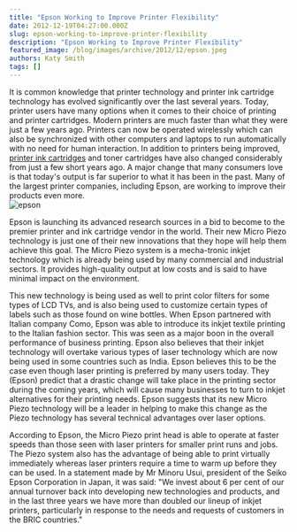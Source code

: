 ```yaml
---
title: "Epson Working to Improve Printer Flexibility"
date: 2012-12-19T04:27:00.000Z
slug: epson-working-to-improve-printer-flexibility
description: "Epson Working to Improve Printer Flexibility"
featured_image: /blog/images/archive/2012/12/epson.jpeg
authors: Katy Smith
tags: []
---
```


It is common knowledge that printer technology and printer ink cartridge technology has evolved significantly over the last several years. Today, printer users have many options when it comes to their choice of printing and printer cartridges. Modern printers are much faster than what they were just a few years ago. Printers can now be operated wirelessly which can also be synchronized with other computers and laptops to run automatically with no need for human interaction. In addition to printers being improved, [printer ink cartridges](https://www.tomatoink.com/) and toner cartridges have also changed considerably from just a few short years ago. A major change that many consumers love is that today's output is far superior to what it has been in the past. Many of the largest printer companies, including Epson, are working to improve their products even more.  
![epson](/blog/images/archive/2012/12/epson-480x208.jpeg)

Epson is launching its advanced research sources in a bid to become to the premier printer and ink cartridge vendor in the world. Their new Micro Piezo technology is just one of their new innovations that they hope will help them achieve this goal. The Micro Piezo system is a mecha-tronic inkjet technology which is already being used by many commercial and industrial sectors. It provides high-quality output at low costs and is said to have minimal impact on the environment.

This new technology is being used as well to print color filters for some types of LCD TVs, and is also being used to customize certain types of labels such as those found on wine bottles. When Epson partnered with Italian company Como, Epson was able to introduce its inkjet textile printing to the Italian fashion sector. This was seen as a major boon in the overall performance of business printing. Epson also believes that their inkjet technology will overtake various types of laser technology which are now being used in some countries such as India. Epson believes this to be the case even though laser printing is preferred by many users today. They (Epson) predict that a drastic change will take place in the printing sector during the coming years, which will cause many businesses to turn to inkjet alternatives for their printing needs. Epson suggests that its new Micro Piezo technology will be a leader in helping to make this change as the Piezo technology has several technical advantages over laser options.

According to Epson, the Micro Piezo print head is able to operate at faster speeds than those seen with laser printers for smaller print runs and jobs. The Piezo system also has the advantage of being able to print virtually immediately whereas laser printers require a time to warm up before they can be used. In a statement made by Mr Minoru Usui, president of the Seiko Epson Corporation in Japan, it was said: "We invest about 6 per cent of our annual turnover back into developing new technologies and products, and in the last three years we have more than doubled our lineup of inkjet printers, particularly in response to the needs and requests of customers in the BRIC countries."
